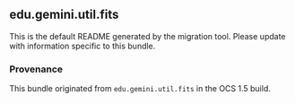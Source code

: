
## edu.gemini.util.fits

This is the default README generated by the migration tool. Please update with information specific to this bundle.

### Provenance

This bundle originated from `edu.gemini.util.fits` in the OCS 1.5 build. 